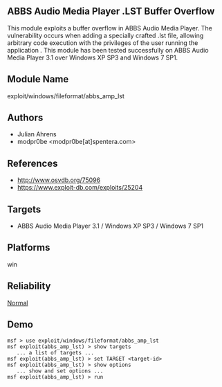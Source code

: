## ABBS Audio Media Player .LST Buffer Overflow

This module exploits a buffer overflow in ABBS Audio Media 
Player. The vulnerability occurs when adding a specially 
crafted .lst file, allowing arbitrary code execution with 
the privileges of the user running the application . This 
module has been tested successfully on ABBS Audio Media 
Player 3.1 over Windows XP SP3 and Windows 7 SP1.


## Module Name
exploit/windows/fileformat/abbs_amp_lst

## Authors
* Julian Ahrens
* modpr0be <modpr0be[at]spentera.com>


## References
* http://www.osvdb.org/75096
* https://www.exploit-db.com/exploits/25204



## Targets
* ABBS Audio Media Player 3.1 / Windows XP SP3 / Windows 7 SP1


## Platforms
win

## Reliability
[Normal](https://github.com/rapid7/metasploit-framework/wiki/Exploit-Ranking)

## Demo

```
msf > use exploit/windows/fileformat/abbs_amp_lst
msf exploit(abbs_amp_lst) > show targets
   ... a list of targets ...
msf exploit(abbs_amp_lst) > set TARGET <target-id>
msf exploit(abbs_amp_lst) > show options
   ... show and set options ...
msf exploit(abbs_amp_lst) > run
```
    
    